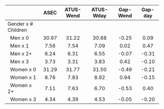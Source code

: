
|                      |         ASEC |    ATUS-Wend |    ATUS-Wday |     Gap-Wend |      Gap-day |
| -------------------- | :----------: | :----------: | :----------: | :----------: | :----------: |
| Gender x # Children  |              |              |              |              |              |
| &nbsp;&nbsp;Men x 0  |        30.97 |        31.22 |        30.88 |        -0.25 |         0.09 |
| &nbsp;&nbsp;Men x 1  |         7.56 |         7.54 |         7.09 |         0.02 |         0.47 |
| &nbsp;&nbsp;Men x 2+ |         6.24 |         6.31 |         6.55 |        -0.07 |        -0.31 |
| &nbsp;&nbsp;Men x 3  |         3.73 |         3.31 |         3.83 |         0.42 |        -0.10 |
| &nbsp;&nbsp;Women x 0 |        31.29 |        31.77 |        31.50 |        -0.49 |        -0.21 |
| &nbsp;&nbsp;Women x 1 |         8.76 |         7.83 |         8.92 |         0.94 |        -0.15 |
| &nbsp;&nbsp;Women x 2+ |         7.11 |         7.63 |         6.70 |        -0.53 |         0.40 |
| &nbsp;&nbsp;Women x 3 |         4.34 |         4.39 |         4.53 |        -0.05 |        -0.20 |

